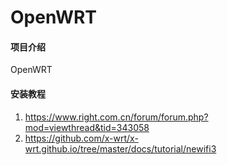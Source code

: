 # OpenWRT

#### 项目介绍
OpenWRT

#### 安装教程

1. https://www.right.com.cn/forum/forum.php?mod=viewthread&tid=343058
2. https://github.com/x-wrt/x-wrt.github.io/tree/master/docs/tutorial/newifi3
